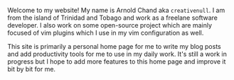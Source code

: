 Welcome to my website! My name is Arnold Chand aka `creativenull`. I am from the
island of Trinidad and Tobago and work as a freelane software developer. I also
work on some open-source project which are mainly focused of vim plugins which
I use in my vim configuration as well.

This site is primarily a personal home page for me to write my blog posts and
add productivity tools for me to use in my daily work. It's still a work in
progress but I hope to add more features to this home page and improve it bit
by bit for me.
